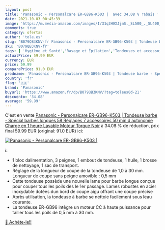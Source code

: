 ```yaml
---
layout: post
title: 'Panasonic - Personalcare ER-GB96-K503 |  avec 34.08 % rabais '
date: 2021-10-03 00:45:39
image: 'https://m.media-amazon.com/images/I/31q3H0XJjmS._SL500_._SL400_.jpg'
comments: true
category: ofertas
author: 'tole.es'
slug: 'B079QB3KNV-fr Panasonic - Personalcare ER-GB96-K503 | Tondeuse barbe -...'
sku: 'B079QB3KNV-fr'
tags: [ 'Hygiène et Santé','Rasage et Épilation','Tondeuses et accessoires','Tondeuses visage','panasonic', ]
actualPrice: 59.99 EUR
currency: EUR
price: 59.99
comparePrice: 91.0 EUR
prodname: 'Panasonic - Personalcare ER-GB96-K503 | Tondeuse barbe - Spécial barbes longues 58 Réglages 7 accessoires 50 min d autonomie Charge en 1 heure Lavable Moteur Torque Noir'
country: 'fr'
flag: '🇫🇷'
brand: 'Panasonic'
buyurl: 'https://www.amazon.fr/dp/B079QB3KNV/?tag=tolees0d-21'
descuento: '34.08'
average: '59.99'
---
```


C'est en vente [Panasonic - Personalcare ER-GB96-K503 | Tondeuse barbe - Spécial barbes longues 58 Réglages 7 accessoires 50 min d autonomie Charge en 1 heure Lavable Moteur Torque Noir](https://www.amazon.fr/dp/B079QB3KNV/?tag=tolees0d-21)  à  34.08 % de réduction, prix final  59.99 EUR (original: 91.0 EUR) ici:

[![Panasonic - Personalcare ER-GB96-K503 | ](https://m.media-amazon.com/images/I/31q3H0XJjmS._SL500_._SL400_.jpg)](https://www.amazon.fr/dp/B079QB3KNV/?tag=tolees0d-21)

ℹ️:

- 1 bloc dalimentation, 3 peignes, 1 embout de tondeuse, 1 huile, 1 brosse de nettoyage, 1 sac de transport.
- Réglage de la longueur de coupe de la tondeuse de 1,0 à 30 mm. Longueur de coupe sans peigne amovible : 0,5 mm
- Cette tondeuse possède une nouvelle lame pour barbe longue conçue pour couper tous les poils dès le 1er passage. Lames robustes en acier inoxydable dotées dun bord de coupe aigu offrant une coupe précise
- Après utilisation, la tondeuse à barbe se nettoie facilement sous leau courante.
- La tondeuse ER-GB96 intègre un moteur CC à haute puissance pour tailler tous les poils de 0,5 mm à 30 mm.

[🛒 Achète-le!!](https://www.amazon.fr/dp/B079QB3KNV/?tag=tolees0d-21)
